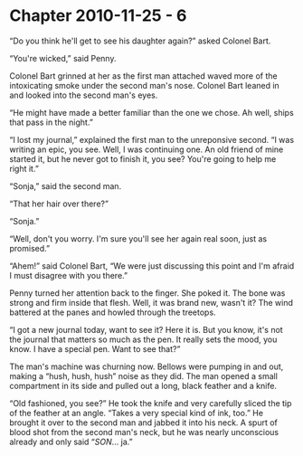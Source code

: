 # Chapter 2010-11-25 - 6

“Do you think he'll get to see his daughter again?” asked Colonel Bart.

“You're wicked,” said Penny.

Colonel Bart grinned at her as the first man attached waved more of the intoxicating smoke
under the second man's nose.  Colonel Bart leaned in and looked into the second man's eyes.

“He might have made a better familiar than the one we chose. Ah well, ships that pass in the
night.”

“I lost my journal,” explained the first man to the unreponsive second. “I was writing an epic,
you see.  Well, I was continuing one.  An old friend of mine started it, but he never got to
finish it, you see?  You're going to help me right it.”

“Sonja,” said the second man.

“That her hair over there?”

“Sonja.”

“Well, don't you worry.  I'm sure you'll see her again real soon, just as promised.”

“Ahem!” said Colonel Bart, “We were just discussing this point and I'm afraid I must
disagree with you there.”

Penny turned her attention back to the finger.  She poked it.  The bone was strong and
firm inside that flesh.  Well, it was brand new, wasn't it?  The wind battered at the
panes and howled through the treetops.

“I got a new journal today, want to see it?  Here it is.  But you know, it's not the journal
that matters so much as the pen.  It really sets the mood, you know.  I have a special
pen.  Want to see that?”

The man's machine was churning now.  Bellows were pumping in and out, making a “hush, hush,
hush” noise as they did.  The man opened a small compartment in its side and pulled out a
long, black feather and a knife.

“Old fashioned, you see?” He took the knife and very carefully sliced the tip of the feather
at an angle.  “Takes a very special kind of ink, too.” He brought it over to the second man
and jabbed it into his neck.  A spurt of blood shot from the second man's neck, but he
was nearly unconscious already and only said “*SON*… ja.”
